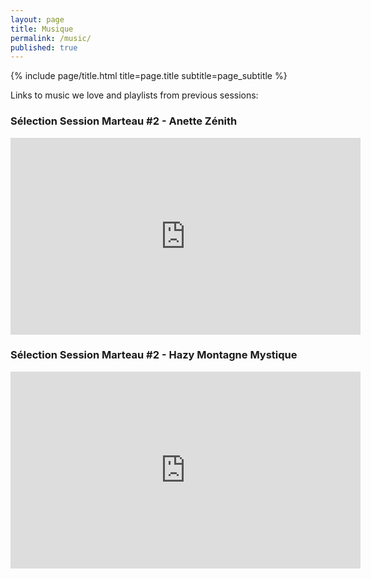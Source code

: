 ```yaml
---
layout: page
title: Musique
permalink: /music/
published: true
---
```


<div class="page" markdown="1">


{% include page/title.html title=page.title subtitle=page_subtitle %}

<!-- ## Some heading  -->

Links to music we love and playlists from previous sessions:

### Sélection Session Marteau #2 - Anette Zénith

<div class="youtube-video">
    <iframe width="560" height="315" src="https://www.youtube.com/embed/videoseries?list=PL3EAGERkrxh1EvoBfMO2sZdOXP2jDODqC" frameborder="0" allow="accelerometer; autoplay; encrypted-media; gyroscope; picture-in-picture" allowfullscreen></iframe>
</div>

### Sélection Session Marteau #2 - Hazy Montagne Mystique

<div class="youtube-video">
    <iframe width="560" height="315" src="https://www.youtube.com/embed/videoseries?list=PL3EAGERkrxh0kWEAnlsFpgFOs_w42Y5lp" frameborder="0" allow="accelerometer; autoplay; encrypted-media; gyroscope; picture-in-picture" allowfullscreen></iframe>
</div>

</div> 
